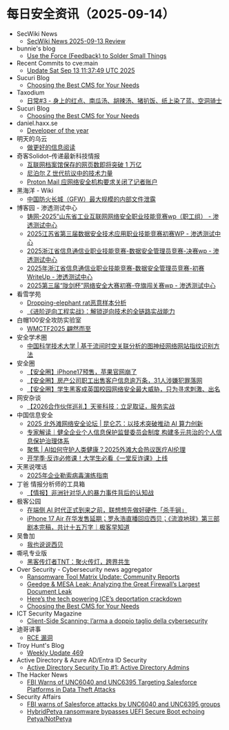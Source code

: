 # 每日安全资讯（2025-09-14）

- SecWiki News
  - [SecWiki News 2025-09-13 Review](http://www.sec-wiki.com/?2025-09-13)
- bunnie's blog
  - [Use the Force (Feedback) to Solder Small Things](https://www.bunniestudios.com/blog/2025/use-the-force-feedback-to-solder-small-things/)
- Recent Commits to cve:main
  - [Update Sat Sep 13 11:37:49 UTC 2025](https://github.com/trickest/cve/commit/d9d8cd10616d906b3002fb41fa80dce56d9384aa)
- Sucuri Blog
  - [Choosing the Best CMS for Your Needs](https://blog.sucuri.net/2025/09/choosing-the-best-cms-for-your-needs.html)
- Taxodium
  - [日常#3 - 身上的红点、南瓜汤、胡辣汤、猪扒饭、纸上染了蓝、空洞骑士](https://taxodium.ink/nichijou-3.html)
- Sucuri Blog
  - [Choosing the Best CMS for Your Needs](https://blog.sucuri.net/2025/09/choosing-the-best-cms-for-your-needs.html)
- daniel.haxx.se
  - [Developer of the year](https://daniel.haxx.se/blog/2025/09/13/developer-of-the-year/)
- 明天的乌云
  - [做更好的信息阅读](https://blog.xlab.app/p/b0488ed1/)
- 奇客Solidot–传递最新科技情报
  - [互联网档案馆保存的网页数即将突破 1 万亿](https://www.solidot.org/story?sid=82303)
  - [尼泊尔 Z 世代抗议中的技术力量](https://www.solidot.org/story?sid=82302)
  - [Proton Mail 应网络安全机构要求关闭了记者账户](https://www.solidot.org/story?sid=82301)
- 黑海洋 - Wiki
  - [中国防火长城（GFW）最大规模的内部文件泄露](https://blog.upx8.com/4848)
- 博客园 - 渗透测试中心
  - [铸网-2025”山东省工业互联网网络安全职业技能竞赛wp（职工组） - 渗透测试中心](https://www.cnblogs.com/backlion/p/19089846)
  - [2025江苏省第三届数据安全技术应用职业技能竞赛初赛WP - 渗透测试中心](https://www.cnblogs.com/backlion/p/19089845)
  - [2025浙江省信息通信业职业技能竞赛-数据安全管理员竞赛-决赛wp - 渗透测试中心](https://www.cnblogs.com/backlion/p/19089843)
  - [2025年浙江省信息通信业职业技能竞赛-数据安全管理员竞赛-初赛WriteUp - 渗透测试中心](https://www.cnblogs.com/backlion/p/19089841)
  - [2025第三届“陇剑杯”网络安全大赛初赛-夺旗闯关赛wp - 渗透测试中心](https://www.cnblogs.com/backlion/p/19089665)
- 看雪学苑
  - [Dropping-elephant rat恶意样本分析](https://mp.weixin.qq.com/s?__biz=MjM5NTc2MDYxMw==&mid=2458599792&idx=1&sn=9a04f285ae4a2522d6e3bbb89c253224)
  - [《进阶逆向工程实战》：解锁逆向技术的全链路实战能力](https://mp.weixin.qq.com/s?__biz=MjM5NTc2MDYxMw==&mid=2458599792&idx=2&sn=0396179bba45d91c537bd9f953f78534)
- 白帽100安全攻防实验室
  - [WMCTF2025 翩然而至](https://mp.weixin.qq.com/s?__biz=MzIxMDYyNTk3Nw==&mid=2247515223&idx=1&sn=b4f9bd7fcb277b86d426a8be32a93995)
- 安全学术圈
  - [中国科学技术大学 | 基于流间时空关联分析的图神经网络网站指纹识别方法](https://mp.weixin.qq.com/s?__biz=MzU5MTM5MTQ2MA==&mid=2247493728&idx=1&sn=1d501d50b34701aaa1643008b1c2721f)
- 安全圈
  - [【安全圈】iPhone17预售，苹果官网崩了](https://mp.weixin.qq.com/s?__biz=MzIzMzE4NDU1OQ==&mid=2652071692&idx=1&sn=6613f07df2c50c0667795c117aa14c07)
  - [【安全圈】房产公司职工出售客户信息逾万条，31人涉嫌犯罪落网](https://mp.weixin.qq.com/s?__biz=MzIzMzE4NDU1OQ==&mid=2652071692&idx=2&sn=c370f9fffac3ce9a8618a87903f0443c)
  - [【安全圈】学生黑客成英国校园网络安全最大威胁，只为寻求刺激、出名](https://mp.weixin.qq.com/s?__biz=MzIzMzE4NDU1OQ==&mid=2652071692&idx=3&sn=c51fde054fe510a76ad2b087bb64ac1c)
- 网安杂谈
  - [【2026合作伙伴巡礼】天鉴科技：立足取证，服务实战](https://mp.weixin.qq.com/s?__biz=MzAwMTMzMDUwNg==&mid=2650889782&idx=1&sn=6c743b5c46f9a23d120f8e9630db3b4c)
- 中国信息安全
  - [2025 北外滩网络安全论坛 | 昆仑芯：以技术突破推动 AI 算力创新](https://mp.weixin.qq.com/s?__biz=MzA5MzE5MDAzOA==&mid=2664249019&idx=1&sn=73f164877e9b575c1710e96df87b1bbc)
  - [专家解读｜健全企业个人信息保护监督委员会制度 构建多元共治的个人信息保护治理体系](https://mp.weixin.qq.com/s?__biz=MzA5MzE5MDAzOA==&mid=2664249019&idx=2&sn=253408926bdded181f01acc074e2c05e)
  - [聚焦 | AI如何守护人类健康？2025外滩大会热议医疗AI伦理](https://mp.weixin.qq.com/s?__biz=MzA5MzE5MDAzOA==&mid=2664249019&idx=3&sn=ff3677949bf65b1f258a802a927ec88f)
  - [开学季·反诈必修课！大学生必看《一堂反诈课》上线](https://mp.weixin.qq.com/s?__biz=MzA5MzE5MDAzOA==&mid=2664249019&idx=4&sn=d18a78ba4abc58804f49ed5731360f91)
- 天黑说嘿话
  - [2025年企业勒索病毒演练指南](https://mp.weixin.qq.com/s?__biz=MzI5NTQ5MTAzMA==&mid=2247484598&idx=1&sn=77f066e8a07e88ee8b833215fd48716d)
- 丁爸 情报分析师的工具箱
  - [【情报】非洲针对华人的暴力事件背后的认知战](https://mp.weixin.qq.com/s?__biz=MzI2MTE0NTE3Mw==&mid=2651152011&idx=1&sn=7f14f118d918bada356af5b0d07b333b)
- 极客公园
  - [在端侧 AI 时代正式到来之前，联想想先做好硬件「杀手锏」](https://mp.weixin.qq.com/s?__biz=MTMwNDMwODQ0MQ==&mid=2653086532&idx=1&sn=c40fc1b21cb3d3ec5c04c5d55ce856aa)
  - [iPhone 17 Air 在华发售延期；罗永浩直播回应西贝；《流浪地球》第三部剧本完稿，共计十五万字｜极客早知道](https://mp.weixin.qq.com/s?__biz=MTMwNDMwODQ0MQ==&mid=2653086531&idx=1&sn=0e78cf88637c8f1730b1fb3e9ccfbe1d)
- 吴鲁加
  - [我也说说西贝](https://mp.weixin.qq.com/s?__biz=Mzg5NDY4ODM1MA==&mid=2247485728&idx=1&sn=f70a60df504e1d2f754e317da5dac2ab)
- 嘶吼专业版
  - [黑客传灯者TNT：聚火传灯，跨界共生](https://mp.weixin.qq.com/s?__biz=MzI0MDY1MDU4MQ==&mid=2247584587&idx=1&sn=8fa988b010919e153ce063cca40b4035)
- Over Security - Cybersecurity news aggregator
  - [Ransomware Tool Matrix Update: Community Reports](https://blog.bushidotoken.net/2025/09/ransomware-tool-matrix-update-community.html)
  - [Geedge & MESA Leak: Analyzing the Great Firewall’s Largest Document Leak](https://gfw.report/blog/geedge_and_mesa_leak/en/)
  - [Here’s the tech powering ICE’s deportation crackdown](https://techcrunch.com/2025/09/13/heres-the-tech-powering-ices-deportation-crackdown/)
  - [Choosing the Best CMS for Your Needs](https://blog.sucuri.net/2025/09/choosing-the-best-cms-for-your-needs.html)
- ICT Security Magazine
  - [Client-Side Scanning: l’arma a doppio taglio della cybersecurity](https://www.ictsecuritymagazine.com/notizie/client-side-scanning/)
- 迪哥讲事
  - [RCE 漏洞](https://mp.weixin.qq.com/s?__biz=MzIzMTIzNTM0MA==&mid=2247498181&idx=1&sn=1f1fa5d85568bd16a7758a1802a0b003)
- Troy Hunt's Blog
  - [Weekly Update 469](https://www.troyhunt.com/weekly-update-469/)
- Active Directory & Azure AD/Entra ID Security
  - [Active Directory Security Tip #1: Active Directory Admins](https://adsecurity.org/?p=4577)
- The Hacker News
  - [FBI Warns of UNC6040 and UNC6395 Targeting Salesforce Platforms in Data Theft Attacks](https://thehackernews.com/2025/09/fbi-warns-of-unc6040-and-unc6395.html)
- Security Affairs
  - [FBI warns of Salesforce attacks by UNC6040 and UNC6395 groups](https://securityaffairs.com/182159/cyber-crime/fbi-warns-of-salesforce-attacks-by-unc6040-and-unc6395-groups.html)
  - [HybridPetya ransomware bypasses UEFI Secure Boot echoing Petya/NotPetya](https://securityaffairs.com/182149/malware/hybridpetya-ransomware-bypasses-uefi-secure-boot-echoing-petya-notpetya.html)

